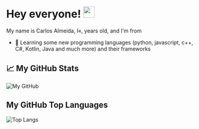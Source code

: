 # Hey everyone! <img src="https://raw.githubusercontent.com/MartinHeinz/MartinHeinz/master/wave.gif" width="30px">
My name is Carlos Almeida, I«, years old, and I'm from <img src="https://img.icons8.com/color/48/000000/portugal.png" width="13"/>
- 📜 Learning some new programming languages (python, javascript, c++, C#, Kotlin, Java and much more) and their frameworks

## &#x1f4c8; My GitHub Stats

![My GitHub](https://github-readme-stats.vercel.app/api?username=carlosalmeida04&count_private=true&show_icons=true&theme=tokyonight&include_all_commits=true)

## My GitHub Top Languages

![Top Langs](https://github-readme-stats.vercel.app/api/top-langs/?username=carlosalmeida04&theme=tokyonight&count_private=true&show_icons=true)
